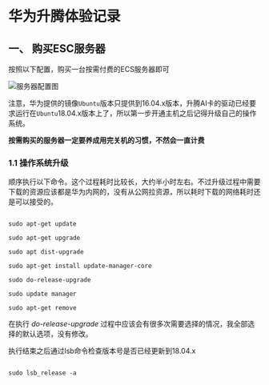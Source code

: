 # 华为升腾体验记录

## 一、 购买ESC服务器

按照以下配置，购买一台按需付费的ECS服务器即可

![服务器配置图](https://sam-test.oss-cn-beijing.aliyuncs.com/assets/hwtast/config.png)

注意，华为提供的镜像```Ubuntu```版本只提供到16.04.x版本，升腾AI卡的驱动已经要求运行在```Ubuntu```18.04.x版本上了，所以第一步开通主机之后记得升级自己的操作系统。


**按需购买的服务器一定要养成用完关机的习惯，不然会一直计费**



### 1.1 操作系统升级

顺序执行以下命令。这个过程耗时比较长，大约半小时左右。不过升级过程中需要下载的资源应该都是华为内网的，没有从公网拉资源，所以耗时下载的网络耗时还是可以接受的。

``` Shell

sudo apt-get update

sudo apt-get upgrade

sudo apt dist-upgrade

sudo apt-get install update-manager-core

sudo do-release-upgrade

sudo update manager

sudo apt-get remove

```

在执行 *do-release-upgrade* 过程中应该会有很多次需要选择的情况，我全部选择的默认选项，没有修改。

执行结束之后通过lsb命令检查版本号是否已经更新到18.04.x

``` Shell

sudo lsb_release -a

```

